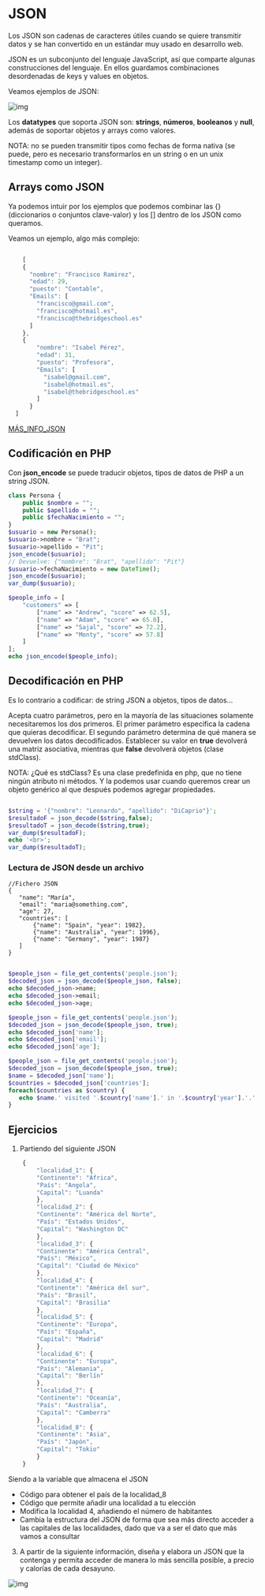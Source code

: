 # JSON 
Los JSON son cadenas de caracteres útiles cuando se quiere transmitir datos y se han convertido en un estándar muy usado en desarrollo web. 

JSON es un subconjunto del lenguaje JavaScript, así que comparte algunas construcciones del lenguaje. En ellos guardamos combinaciones desordenadas de keys y values en objetos.

Veamos ejemplos de JSON: 

![img](../assets/json.png)


Los **datatypes** que soporta JSON son: **strings**, **números**, **booleanos** y **null**, además de soportar objetos y arrays como valores. 

NOTA: no se pueden transmitir tipos como fechas de forma nativa (se puede, pero es necesario transformarlos en un string o en un unix timestamp como un integer).

## Arrays como JSON
Ya podemos intuir por los ejemplos que podemos combinar las {} (diccionarios o conjuntos clave-valor) y los [] dentro de los JSON como queramos. 

Veamos un ejemplo, algo más complejo: 

```Javascript 

    [
    {
      "nombre": "Francisco Ramirez",
      "edad": 29,
      "puesto": "Contable",
      "Emails": [
        "francisco@gmail.com",
        "francisco@hotmail.es",
        "francisco@thebridgeschool.es"
      ]
    },
    {
        "nombre": "Isabel Pérez",
        "edad": 31,
        "puesto": "Profesora",
        "Emails": [
          "isabel@gmail.com",
          "isabel@hotmail.es",
          "isabel@thebridgeschool.es"
        ]
      }
  ]

```
[MÁS_INFO_JSON](https://developer.mozilla.org/es/docs/Web/JavaScript/Reference/Global_Objects/JSON)


## Codificación en PHP

Con **json_encode** se puede traducir objetos, tipos de datos de PHP a un string JSON.

```php
class Persona {
    public $nombre = "";
    public $apellido = "";
    public $fechaNacimiento = "";
}
$usuario = new Persona();
$usuario->nombre = "Brat";
$usuario->apellido = "Pit";
json_encode($usuario);
// Devuelve: {"nombre": "Brat", "apellido": "Pit"}
$usuario->fechaNacimiento = new DateTime();
json_encode($usuario);
var_dump($usuario);

$people_info = [
    "customers" => [
        ["name" => "Andrew", "score" => 62.5],
        ["name" => "Adam", "score" => 65.0],
        ["name" => "Sajal", "score" => 72.2],
        ["name" => "Monty", "score" => 57.8]
    ]
];
echo json_encode($people_info);

```

## Decodificación en PHP
Es lo contrario a codificar: de string JSON a objetos, tipos de datos...

Acepta cuatro parámetros, pero en la mayoría de las situaciones solamente necesitaremos los dos primeros. El primer parámetro especifica la cadena que quieras decodificar. El segundo parámetro determina de qué manera se devuelven los datos decodificados. Establecer su valor en **true** devolverá una matriz asociativa, mientras que **false** devolverá objetos (clase stdClass). 

NOTA: ¿Qué es stdClass? Es una clase predefinida en php, que no tiene ningún atributo ni métodos. Y la podemos usar cuando queremos crear un objeto genérico al que después podemos agregar propiedades.

```php

$string = '{"nombre": "Leonardo", "apellido": "DiCaprio"}';
$resultadoF = json_decode($string,false);
$resultadoT = json_decode($string,true);
var_dump($resultadoF);
echo '<br>';
var_dump($resultadoT);


```
 ### Lectura de JSON desde un archivo

 ```
 //Fichero JSON
 {
    "name": "María",
    "email": "maria@something.com",
    "age": 27,
    "countries": [
        {"name": "Spain", "year": 1982},
        {"name": "Australia", "year": 1996},
        {"name": "Germany", "year": 1987}
    ]
}
 ```

 ```php

$people_json = file_get_contents('people.json');
$decoded_json = json_decode($people_json, false);
echo $decoded_json->name;
echo $decoded_json->email;
echo $decoded_json->age;

$people_json = file_get_contents('people.json');
$decoded_json = json_decode($people_json, true);
echo $decoded_json['name'];
echo $decoded_json['email'];
echo $decoded_json['age'];

$people_json = file_get_contents('people.json');
$decoded_json = json_decode($people_json, true);
$name = $decoded_json['name'];
$countries = $decoded_json['countries'];
foreach($countries as $country) {
    echo $name.' visited '.$country['name'].' in '.$country['year'].'.';
}

 ```

## Ejercicios 

1. Partiendo del siguiente JSON

```Javascript 
    {
        "localidad_1": {
        "Continente": "África",
        "País": "Angola",
        "Capital": "Luanda"
        },
        "localidad_2": {
        "Continente": "América del Norte",
        "País": "Estados Unidos",
        "Capital": "Washington DC"
        },
        "localidad_3": {
        "Continente": "América Central",
        "País": "México",
        "Capital": "Ciudad de México"
        },
        "localidad_4": {
        "Continente": "América del sur",
        "País": "Brasil",
        "Capital": "Brasilia"
        },
        "localidad_5": {
        "Continente": "Europa",
        "País": "España",
        "Capital": "Madrid"
        },
        "localidad_6": {
        "Continente": "Europa",
        "País": "Alemania",
        "Capital": "Berlín"
        },
        "localidad_7": {
        "Continente": "Oceanía",
        "País": "Australia",
        "Capital": "Camberra"
        },
        "localidad_8": {
        "Continente": "Asia",
        "País": "Japón",
        "Capital": "Tokio"
        }
    }

```

Siendo a la variable que almacena el JSON
- Código para obtener el país de la localidad_8
- Código que permite añadir una localidad a tu elección
- Modifica la localidad 4, añadiendo el número de habitantes
- Cambia la estructura del JSON de forma que sea más directo acceder a las capitales de las localidades, dado que va a ser el dato que más vamos a consultar

3. A partir de la siguiente información, diseña y elabora un JSON que la contenga y permita acceder de manera lo más sencilla posible, a precio y calorías de cada desayuno.

![img](../assets/ejercicio3_json.png)
